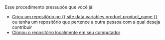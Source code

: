Esse procedimento pressupõe que você já:

  - [Criou um repositório no {{ site.data.variables.product.product_name }}](/articles/creating-a-new-repository) ou tenha um repositório que pertence a outra pessoa com a qual deseja contribuir
  - [Clonou o repositório localmente em seu computador](/articles/cloning-a-repository)
